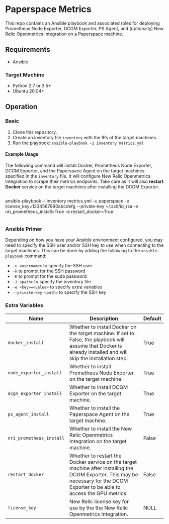 # Paperspace Metrics
This repo contains an Ansible playbook and associated roles for deploying Prometheus Node Exporter, DCGM Exporter, PS Agent, and (optionally) New Relic Openmetrics Integration on a Paperspace machine.

## Requirements
* Ansible
### Target Machine
* Python 2.7 or 3.5+
* Ubuntu 20.04+

## Operation

### Basic
1. Clone this repository.
2. Create an inventory file `inventory` with the IPs of the target machines.
3. Run the playbook: `ansible-playbook -i inventory metrics.yml`

#### Example Usage
The following command will install Docker, Prometheus Node Exporter, DCGM Exporter, and the Paperspace Agent on the target machines specified in the `inventory` file. It will configure New Relic Openmetrics Integration to scrape their metrics endpoints. Take care as it will also **restart Docker** service on the target machines after installing the DCGM Exporter.
```
```
ansible-playbook -i inventory metrics.yml -u paperspace -e license_key=1234567890abcdefg --private-key ~/.ssh/id_rsa -e nri_prometheus_install=True -e restart_docker=True
```
```

### Ansible Primer
Depending on how you have your Ansible environment configured, you may need to specify the SSH user and/or SSH key to use when connecting to the target machines. This can be done by adding the following to the `ansible-playbook` command:
* `-u <username>` to specify the SSH user
* `-k` to prompt for the SSH password
* `-K` to prompt for the sudo password
* `-i <path>` to specify the inventory file
* `-e <key>=<value>` to specify extra variables
*  `--private-key <path>` to specify the SSH key

### Extra Variables
| Name                     | Description                                                                                                                                                                       | Default |
|--------------------------|-----------------------------------------------------------------------------------------------------------------------------------------------------------------------------------|---------|
| `docker_install`         | Whether to install Docker on the target machine. If set to False, the playbook will assume that Docker is already installed and will skip the installation step.                  | True    |
| `node_exporter_install`  | Whether to install Prometheus Node Exporter on the target machine.                                                                                                                | True    |
| `dcgm_exporter_install`  | Whether to install DCGM Exporter on the target machine.                                                                                                                           | True    |
| `ps_agent_install`       | Whether to install the Paperspace Agent on the target machine.                                                                                                                    | True    |
| `nri_prometheus_install` | Whether to install the New Relic Openmetrics Integration on the target machine.                                                                                                   | False   |
| `restart_docker`         | Whether to restart the Docker service on the target machine after installing the DCGM Exporter. This may be necessary for the DCGM Exporter to be able to access the GPU metrics. | False   |
| `license_key`            | New Relic license key for use by the the New Relic Openmetrics Integration.                                                                                                       | NULL    |
